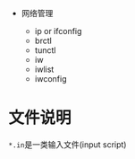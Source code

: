 * 网络管理
    * ip or ifconfig
    * brctl
    * tunctl
    * iw
    * iwlist
    * iwconfig




    [comment]: <Version Form> (version number is x.x.x.x-20211022)

[comment]: <> (* 产品形态 )
[comment]: <> (* 移交测试版本，每次移交加1)
[comment]: <> (* 内部交流版本，用于内部开发交流)
[comment]: <> (* 个人调试版本，个人调试版本。)


文件说明
=======


`*.in`是一类输入文件(input script)